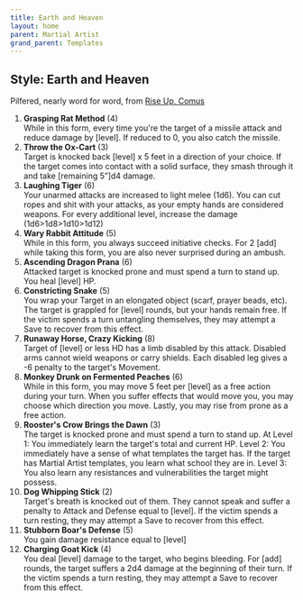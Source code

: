 ```yaml
---
title: Earth and Heaven
layout: home
parent: Martial Artist
grand_parent: Templates
---
```


## Style: Earth and Heaven
Pilfered, nearly word for word, from <a href="https://riseupcomus.blogspot.com/2019/02/glog-monk-traditions-and-techniques.html">Rise Up, Comus</a>

1. **Grasping Rat Method** (4) <br>
While in this form, every time you're the target of a missile attack and reduce damage by [level]. If reduced to 0, you also catch the missile.
2. **Throw the Ox-Cart** (3) <br>
Target is knocked back [level] x 5 feet in a direction of your choice. If the target comes into contact with a solid surface, they smash through it and take [remaining 5”]d4 damage.
3. **Laughing Tiger**  (6) <br>
Your unarmed attacks are increased to light melee (1d6). You can cut ropes and shit with your attacks, as your empty hands are considered weapons. For every additional level, increase the damage (1d6>1d8>1d10>1d12) 
4. **Wary Rabbit Attitude** (5) <br>
While in this form, you always succeed initiative checks. For 2 [add] while taking this form, you are also never surprised during an ambush.
5. **Ascending Dragon Prana** (6) <br>
Attacked target is knocked prone and must spend a turn to stand up. You heal [level] HP.
6. **Constricting Snake** (5) <br>
You wrap your Target in an elongated object (scarf, prayer beads, etc). The target is grappled for [level] rounds, but your hands remain free. If the victim spends a turn untangling themselves, they may attempt a Save to recover from this effect.
7. **Runaway Horse, Crazy Kicking** (8) <br>
Target of [level] or less HD has a limb disabled by this attack. Disabled arms cannot wield weapons or carry shields. Each disabled leg gives a -6 penalty to the target's Movement. 
8. **Monkey Drunk on Fermented Peaches** (6) <br>
While in this form, you may move 5 feet per [level] as a free action during your turn. When you suffer effects that would move you, you may choose which direction you move. Lastly, you may rise from prone as a free action.
9. **Rooster's Crow Brings the Dawn** (3) <br>
The target is knocked prone and must spend a turn to stand up. 
At Level 1: You immediately learn the target's total and current HP. 
Level 2: You immediately have a sense of what templates the target has. If the target has Martial Artist templates, you learn what school they are in.
Level 3: You also learn any resistances and vulnerabilities the target might possess. 
10. **Dog Whipping Stick** (2) <br>
Target's breath is knocked out of them. They cannot speak and suffer a penalty to Attack and Defense equal to [level]. If the victim spends a turn resting, they may attempt a Save to recover from this effect.
11. **Stubborn Boar's Defense** (5) <br> 
You gain damage resistance equal to [level]
12. **Charging Goat Kick** (4) <br>
You deal [level] damage to the target, who begins bleeding. For [add] rounds, the target suffers a 2d4 damage at the beginning of their turn. If the victim spends a turn resting, they may attempt a Save to recover from this effect.
